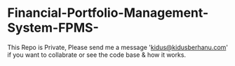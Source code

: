 # Financial-Portfolio-Management-System-FPMS-
This Repo is Private, Please send me a message 'kidus@kidusberhanu.com' if you want to collabrate or see the code base & how it works.


